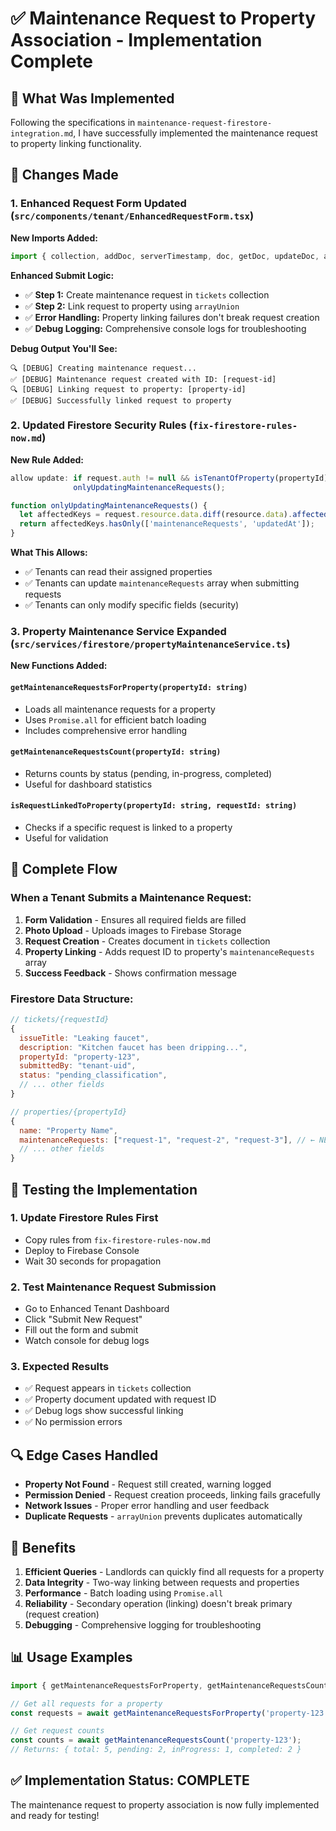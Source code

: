 # ✅ Maintenance Request to Property Association - Implementation Complete

## 🎯 What Was Implemented

Following the specifications in `maintenance-request-firestore-integration.md`, I have successfully implemented the maintenance request to property linking functionality.

## 🔧 Changes Made

### 1. **Enhanced Request Form Updated** (`src/components/tenant/EnhancedRequestForm.tsx`)

**New Imports Added:**
```typescript
import { collection, addDoc, serverTimestamp, doc, getDoc, updateDoc, arrayUnion } from 'firebase/firestore';
```

**Enhanced Submit Logic:**
- ✅ **Step 1:** Create maintenance request in `tickets` collection
- ✅ **Step 2:** Link request to property using `arrayUnion`
- ✅ **Error Handling:** Property linking failures don't break request creation
- ✅ **Debug Logging:** Comprehensive console logs for troubleshooting

**Debug Output You'll See:**
```
🔍 [DEBUG] Creating maintenance request...
✅ [DEBUG] Maintenance request created with ID: [request-id]
🔍 [DEBUG] Linking request to property: [property-id]
✅ [DEBUG] Successfully linked request to property
```

### 2. **Updated Firestore Security Rules** (`fix-firestore-rules-now.md`)

**New Rule Added:**
```javascript
allow update: if request.auth != null && isTenantOfProperty(propertyId) && 
              onlyUpdatingMaintenanceRequests();

function onlyUpdatingMaintenanceRequests() {
  let affectedKeys = request.resource.data.diff(resource.data).affectedKeys();
  return affectedKeys.hasOnly(['maintenanceRequests', 'updatedAt']);
}
```

**What This Allows:**
- ✅ Tenants can read their assigned properties
- ✅ Tenants can update `maintenanceRequests` array when submitting requests
- ✅ Tenants can only modify specific fields (security)

### 3. **Property Maintenance Service Expanded** (`src/services/firestore/propertyMaintenanceService.ts`)

**New Functions Added:**

#### `getMaintenanceRequestsForProperty(propertyId: string)`
- Loads all maintenance requests for a property
- Uses `Promise.all` for efficient batch loading
- Includes comprehensive error handling

#### `getMaintenanceRequestsCount(propertyId: string)`
- Returns counts by status (pending, in-progress, completed)
- Useful for dashboard statistics

#### `isRequestLinkedToProperty(propertyId: string, requestId: string)`
- Checks if a specific request is linked to a property
- Useful for validation

## 🔄 Complete Flow

### When a Tenant Submits a Maintenance Request:

1. **Form Validation** - Ensures all required fields are filled
2. **Photo Upload** - Uploads images to Firebase Storage  
3. **Request Creation** - Creates document in `tickets` collection
4. **Property Linking** - Adds request ID to property's `maintenanceRequests` array
5. **Success Feedback** - Shows confirmation message

### Firestore Data Structure:

```javascript
// tickets/{requestId}
{
  issueTitle: "Leaking faucet",
  description: "Kitchen faucet has been dripping...",
  propertyId: "property-123",
  submittedBy: "tenant-uid",
  status: "pending_classification",
  // ... other fields
}

// properties/{propertyId}  
{
  name: "Property Name",
  maintenanceRequests: ["request-1", "request-2", "request-3"], // ← NEW!
  // ... other fields
}
```

## 🧪 Testing the Implementation

### 1. **Update Firestore Rules First**
- Copy rules from `fix-firestore-rules-now.md`
- Deploy to Firebase Console
- Wait 30 seconds for propagation

### 2. **Test Maintenance Request Submission**
- Go to Enhanced Tenant Dashboard
- Click "Submit New Request"
- Fill out the form and submit
- Watch console for debug logs

### 3. **Expected Results**
- ✅ Request appears in `tickets` collection
- ✅ Property document updated with request ID
- ✅ Debug logs show successful linking
- ✅ No permission errors

## 🔍 Edge Cases Handled

- **Property Not Found** - Request still created, warning logged
- **Permission Denied** - Request creation proceeds, linking fails gracefully
- **Network Issues** - Proper error handling and user feedback
- **Duplicate Requests** - `arrayUnion` prevents duplicates automatically

## 🚀 Benefits

1. **Efficient Queries** - Landlords can quickly find all requests for a property
2. **Data Integrity** - Two-way linking between requests and properties  
3. **Performance** - Batch loading using `Promise.all`
4. **Reliability** - Secondary operation (linking) doesn't break primary (request creation)
5. **Debugging** - Comprehensive logging for troubleshooting

## 📊 Usage Examples

```typescript
import { getMaintenanceRequestsForProperty, getMaintenanceRequestsCount } from './services/firestore/propertyMaintenanceService';

// Get all requests for a property
const requests = await getMaintenanceRequestsForProperty('property-123');

// Get request counts
const counts = await getMaintenanceRequestsCount('property-123');
// Returns: { total: 5, pending: 2, inProgress: 1, completed: 2 }
```

## ✅ Implementation Status: COMPLETE

The maintenance request to property association is now fully implemented and ready for testing! 